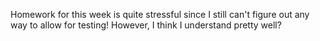 Homework for this week is quite stressful since I still can't figure out any way to allow for testing! However, I think I understand pretty well?